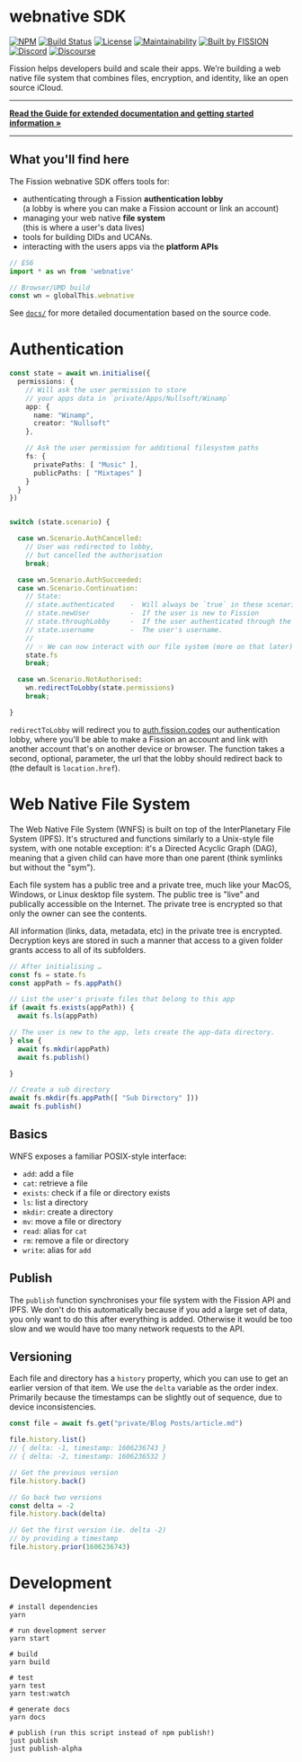 # webnative SDK

[![NPM](https://img.shields.io/npm/v/webnative)](https://www.npmjs.com/package/webnative)
[![Build Status](https://travis-ci.org/fission-suite/webnative.svg?branch=master)](https://travis-ci.org/fission-suite/webnative)
[![License](https://img.shields.io/badge/License-Apache%202.0-blue.svg)](https://github.com/fission-suite/blob/master/LICENSE)
[![Maintainability](https://api.codeclimate.com/v1/badges/524fbe384bb6c312fa11/maintainability)](https://codeclimate.com/github/fission-suite/webnative/maintainability)
[![Built by FISSION](https://img.shields.io/badge/⌘-Built_by_FISSION-purple.svg)](https://fission.codes)
[![Discord](https://img.shields.io/discord/478735028319158273.svg)](https://discord.gg/zAQBDEq)
[![Discourse](https://img.shields.io/discourse/https/talk.fission.codes/topics)](https://talk.fission.codes)

Fission helps developers build and scale their apps. We’re building a web native file system that combines files, encryption, and identity, like an open source iCloud.

---

**[Read the Guide for extended documentation and getting started information »](https://guide.fission.codes/webnative-sdk/getting-started-webnative-sdk)**

---

## What you'll find here

The Fission webnative SDK offers tools for:
- authenticating through a Fission **authentication lobby**  
  (a lobby is where you can make a Fission account or link an account)
- managing your web native **file system**  
  (this is where a user's data lives)
- tools for building DIDs and UCANs.
- interacting with the users apps via the **platform APIs**

```ts
// ES6
import * as wn from 'webnative'

// Browser/UMD build
const wn = globalThis.webnative
```

See [`docs/`](docs/) for more detailed documentation based on the source code.



# Authentication

```ts
const state = await wn.initialise({
  permissions: {
    // Will ask the user permission to store
    // your apps data in `private/Apps/Nullsoft/Winamp`
    app: {
      name: "Winamp",
      creator: "Nullsoft"
    },

    // Ask the user permission for additional filesystem paths
    fs: {
      privatePaths: [ "Music" ],
      publicPaths: [ "Mixtapes" ]
    }
  }
})


switch (state.scenario) {

  case wn.Scenario.AuthCancelled:
    // User was redirected to lobby,
    // but cancelled the authorisation
    break;

  case wn.Scenario.AuthSucceeded:
  case wn.Scenario.Continuation:
    // State:
    // state.authenticated    -  Will always be `true` in these scenarios
    // state.newUser          -  If the user is new to Fission
    // state.throughLobby     -  If the user authenticated through the lobby, or just came back.
    // state.username         -  The user's username.
    //
    // ☞ We can now interact with our file system (more on that later)
    state.fs
    break;

  case wn.Scenario.NotAuthorised:
    wn.redirectToLobby(state.permissions)
    break;

}
```

`redirectToLobby` will redirect you to [auth.fission.codes](https://auth.fission.codes) our authentication lobby, where you'll be able to make a Fission an account and link with another account that's on another device or browser. The function takes a second, optional, parameter, the url that the lobby should redirect back to (the default is `location.href`).



# Web Native File System

The Web Native File System (WNFS) is built on top of the InterPlanetary File System (IPFS). It's structured and functions similarly to a Unix-style file system, with one notable exception: it's a Directed Acyclic Graph (DAG), meaning that a given child can have more than one parent (think symlinks but without the "sym").

Each file system has a public tree and a private tree, much like your MacOS, Windows, or Linux desktop file system. The public tree is "live" and publically accessible on the Internet. The private tree is encrypted so that only the owner can see the contents.

All information (links, data, metadata, etc) in the private tree is encrypted. Decryption keys are stored in such a manner that access to a given folder grants access to all of its subfolders.

```ts
// After initialising …
const fs = state.fs
const appPath = fs.appPath()

// List the user's private files that belong to this app
if (await fs.exists(appPath)) {
  await fs.ls(appPath)

// The user is new to the app, lets create the app-data directory.
} else {
  await fs.mkdir(appPath)
  await fs.publish()

}

// Create a sub directory
await fs.mkdir(fs.appPath([ "Sub Directory" ]))
await fs.publish()
```


## Basics

WNFS exposes a familiar POSIX-style interface:
- `add`: add a file
- `cat`: retrieve a file
- `exists`: check if a file or directory exists
- `ls`: list a directory
- `mkdir`: create a directory
- `mv`: move a file or directory
- `read`: alias for `cat`
- `rm`: remove a file or directory
- `write`: alias for `add`


## Publish

The `publish` function synchronises your file system with the Fission API and IPFS. We don't do this automatically because if you add a large set of data, you only want to do this after everything is added. Otherwise it would be too slow and we would have too many network requests to the API.


## Versioning

Each file and directory has a `history` property, which you can use to get an earlier version of that item. We use the `delta` variable as the order index. Primarily because the timestamps can be slightly out of sequence, due to device inconsistencies.

```ts
const file = await fs.get("private/Blog Posts/article.md")

file.history.list()
// { delta: -1, timestamp: 1606236743 }
// { delta: -2, timestamp: 1606236532 }

// Get the previous version
file.history.back()

// Go back two versions
const delta = -2
file.history.back(delta)

// Get the first version (ie. delta -2)
// by providing a timestamp
file.history.prior(1606236743)
```



# Development

```
# install dependencies
yarn

# run development server
yarn start

# build
yarn build

# test
yarn test
yarn test:watch

# generate docs
yarn docs

# publish (run this script instead of npm publish!)
just publish
just publish-alpha
```
